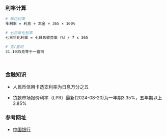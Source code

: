 ### 利率计算

```bash
# 年化利率
年利率 = 利息 ÷ 本金 ÷ 365 × 100%

# 七日年化利率
七日年化利率 = 七日总收益率（%）/ 7 x 365

# 克/盎司
31.1035克等于一盎司

 
```



### 金融知识

- 人民币信用卡透支利率为日息万分之五

- 贷款市场报价利率（LPR）最新(2024-08-20)为一年期3.35%，五年期以上3.85%



### 参考网址

- [中国银行](]https://www.bankofchina.com/fimarkets/lilv/ )


